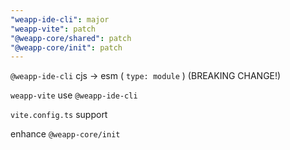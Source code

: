 ```yaml
---
"weapp-ide-cli": major
"weapp-vite": patch
"@weapp-core/shared": patch
"@weapp-core/init": patch
---
```


`@weapp-ide-cli` cjs -> esm ( `type: module` ) (BREAKING CHANGE!)

`weapp-vite` use `@weapp-ide-cli`

`vite.config.ts` support

enhance `@weapp-core/init`
